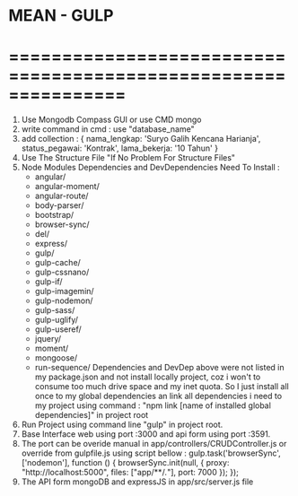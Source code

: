 # MEAN - GULP
# ===============================================================
1. Use Mongodb Compass GUI or use CMD mongo
2. write command in cmd : use "database_name"
3. add collection :
    { 
     nama_lengkap: 'Suryo Galih Kencana Harianja',
     status_pegawai: 'Kontrak',
     lama_bekerja: '10 Tahun'
    }
4. Use The Structure File "If No Problem For Structure Files"
5. Node Modules Dependencies and DevDependencies Need To Install :
   - angular/
   - angular-moment/
   - angular-route/
   - body-parser/	
   - bootstrap/	
   - browser-sync/
   - del/	
   - express/	
   - gulp/
   - gulp-cache/
   - gulp-cssnano/
   - gulp-if/	
   - gulp-imagemin/
   - gulp-nodemon/
   - gulp-sass/	
   - gulp-uglify/
   - gulp-useref/
   - jquery/
   - moment/
   - mongoose/
   - run-sequence/
   Dependencies and DevDep above were not listed in my package.json and not install locally project, coz i won't to consume too much drive space and my inet quota.
   So I just install all once to my global dependencies an link all dependencies i need to my project using command :
   "npm link [name of installed global dependencies]" in project root
 6. Run Project using command line "gulp" in project root.
 7. Base Interface web using port :3000 and api form using port :3591. 
 8. The port can be overide manual in app/controllers/CRUDController.js or override from gulpfile.js using script bellow :
    gulp.task('browserSync', ['nodemon'], function () {
      browserSync.init(null, {
      proxy: "http://localhost:5000",
      files: ["app/**/*.*"],
        port: 7000
      });
    });
 9. The API form mongoDB and expressJS in app/src/server.js file
 
 

